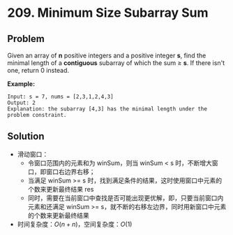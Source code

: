 # 209. Minimum Size Subarray Sum
## Problem

Given an array of **n** positive integers and a positive integer **s**, find the minimal length of a **contiguous** subarray of which the sum ≥ **s**. If there isn't one, return 0 instead.

**Example:** 

```
Input: s = 7, nums = [2,3,1,2,4,3]
Output: 2
Explanation: the subarray [4,3] has the minimal length under the problem constraint.
```

## Solution

- 滑动窗口：
  - 令窗口范围内的元素和为 winSum，则当 winSum < s 时，不断增大窗口，即窗口右边界右移；
  - 当满足 winSum >= s 时，找到满足条件的结果，这时使用窗口中元素的个数来更新最终结果 res
  - 同时，需要在当前窗口中查找是否可能出现更优解，即，只要当前窗口内元素和还满足 winSum >= s，就不断的右移左边界，同时用新窗口中元素的个数来更新最终结果
- 时间复杂度：$O(n + n)$，空间复杂度：$O(1)$